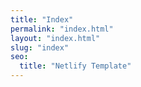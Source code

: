 ```yaml
---
title: "Index"
permalink: "index.html"
layout: "index.html"
slug: "index"
seo:
  title: "Netlify Template"
---
```

